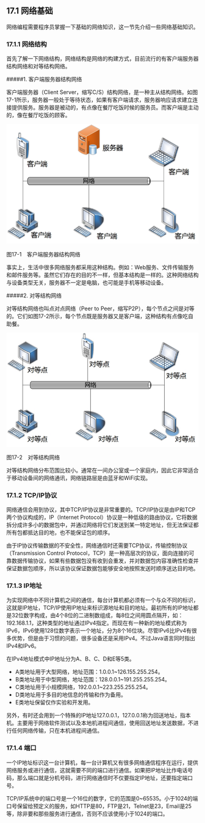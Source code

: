 ## 17.1 网络基础

网络编程需要程序员掌握一下基础的网络知识，这一节先介绍一些网络基础知识。

### 17.1.1 网络结构

首先了解一下网络结构，网络结构是网络的构建方式，目前流行的有客户端服务器结构网络和对等结构网络。

#####1.  客户端服务器结构网络

客户端服务器（Client Server，缩写C/S）结构网络，是一种主从结构网络。如图17-1所示，服务器一般处于等待状态，如果有客户端请求，服务器响应请求建立连接提供服务。服务器是被动的，有点像在餐厅吃饭时候的服务员。而客户端是主动的，像在餐厅吃饭的顾客。

![17-1](../assets/17-1.jpg)

图17-1　客户端服务器结构网络

事实上，生活中很多网络服务都采用这种结构。例如：Web服务、文件传输服务和邮件服务等。虽然它们存在的目的不一样，但基本结构是一样的。这种网络结构与设备类型无关，服务器不一定是电脑，也可能是手机等移动设备。

#####2.  对等结构网络

对等结构网络也叫点对点网络（Peer to Peer，缩写P2P），每个节点之间是对等的。它们如图17-2所示，每个节点既是服务器又是客户端，这种结构有点像吃自助餐。

![17-2](../assets/17-2.jpg)

图17-2　对等结构网络

对等结构网络分布范围比较小。通常在一间办公室或一个家庭内，因此它非常适合于移动设备间的网络通讯，网络链路层是由蓝牙和WiFi实现。

### 17.1.2 TCP/IP协议

网络通信会用到协议，其中TCP/IP协议是非常重要的。TCP/IP协议是由IP和TCP两个协议构成的，IP（Internet Protocol）协议是一种低级的路由协议，它将数据拆分成许多小的数据包中，并通过网络将它们发送到某一特定地址，但无法保证都所有包都抵达目的地，也不能保证包的顺序。

由于IP协议传输数据的不安全性，网络通信时还需要TCP协议，传输控制协议（Transmission Control Protocol，TCP）是一种高层次的协议，面向连接的可靠数据传输协议，如果有些数据包没有收到会重发，并对数据包内容准确性检查并保证数据包顺序，所以该协议保证数据包能够安全地按照发送时顺序送达目的地。

### 17.1.3 IP地址

为实现网络中不同计算机之间的通信，每台计算机都必须有一个与众不同的标识，这就是IP地址，TCP/IP使用IP地址来标识源地址和目的地址。最初所有的IP地址都是32位数字构成，由4个8位的二进制数组成，每8位之间用圆点隔开，如：192.168.1.1，这种类型的地址通过IPv4指定。而现在有一种新的地址模式称为IPv6，IPv6使用128位数字表示一个地址，分为8个16位块。尽管IPv6比IPv4有很多优势，但是由于习惯的问题，很多设备还是采用IPv4。不过Java语言同时指出IPv4和IPv6。

在IPv4地址模式中IP地址分为A、B、C、D和E等5类。

*   A类地址用于大型网络，地址范围：1.0.0.1~126.155.255.254。
*   B类地址用于中型网络，地址范围：128.0.0.1~191.255.255.254。
*   C类地址用于小规模网络，192.0.0.1~223.255.255.254。
*   D类地址用于多目的地信息的传输和作为备用。
*   E类地址保留仅作实验和开发用。

另外，有时还会用到一个特殊的IP地址127.0.0.1，127.0.0.1称为回送地址，指本机。主要用于网络软件测试以及本地机进程间通信，使用回送地址发送数据，不进行任何网络传输，只在本机进程间通信。

### 17.1.4 端口

一个IP地址标识这一台计算机，每一台计算机又有很多网络通信程序在运行，提供网络服务或进行通信，这就需要不同的端口进行通信。如果把IP地址比作电话号码，那么端口就是分机号码，进行网络通信时不仅要指定IP地址，还要指定端口号。

TCP/IP系统中的端口号是一个16位的数字，它的范围是0~65535。小于1024的端口号保留给预定义的服务，如HTTP是80，FTP是21，Telnet是23，Email是25等，除非要和那些服务进行通信，否则不应该使用小于1024的端口。